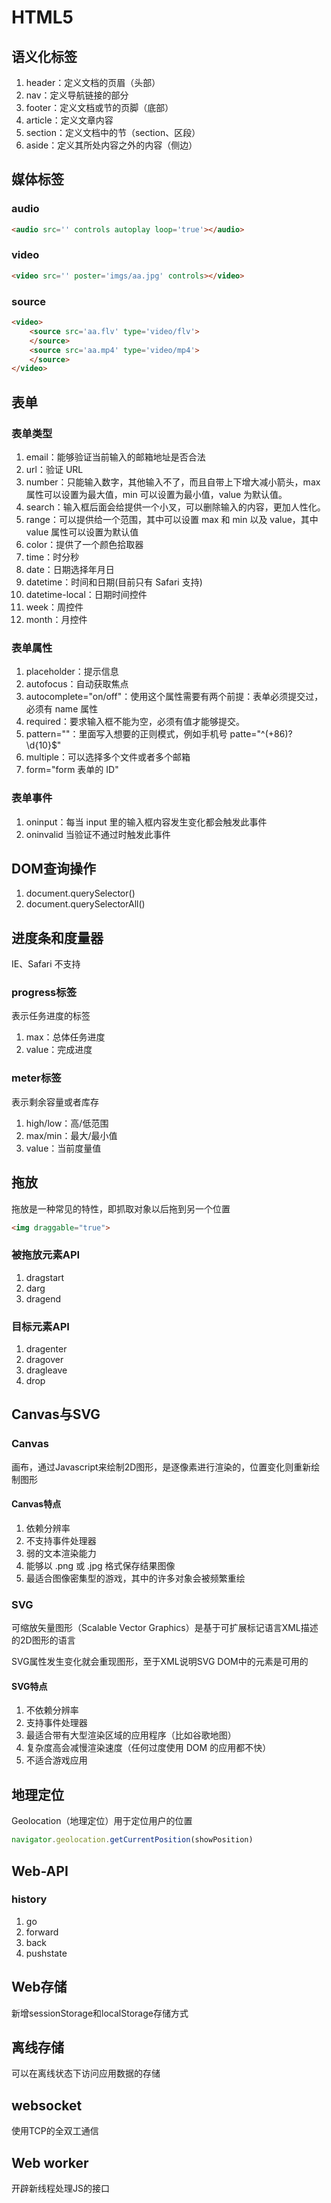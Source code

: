 # HTML5

## 语义化标签

01. header：定义文档的页眉（头部）
02. nav：定义导航链接的部分
03. footer：定义文档或节的页脚（底部）
04. article：定义文章内容
05. section：定义文档中的节（section、区段）
06. aside：定义其所处内容之外的内容（侧边）

## 媒体标签

### audio

```html
<audio src='' controls autoplay loop='true'></audio>
```

### video

```html
<video src='' poster='imgs/aa.jpg' controls></video>
```

### source

```html
<video>
    <source src='aa.flv' type='video/flv'>
    </source>
    <source src='aa.mp4' type='video/mp4'>
    </source>
</video>
```

## 表单

### 表单类型

01. email：能够验证当前输入的邮箱地址是否合法
02. url：验证 URL
03. number：只能输入数字，其他输入不了，而且自带上下增大减小箭头，max 属性可以设置为最大值，min 可以设置为最小值，value 为默认值。
04. search：输入框后面会给提供一个小叉，可以删除输入的内容，更加人性化。
05. range：可以提供给一个范围，其中可以设置 max 和 min 以及 value，其中 value 属性可以设置为默认值
06. color：提供了一个颜色拾取器
07. time：时分秒
08. date：日期选择年月日
09. datetime：时间和日期(目前只有 Safari 支持)
10. datetime-local：日期时间控件
11. week：周控件
12. month：月控件

### 表单属性

01. placeholder：提示信息
02. autofocus：自动获取焦点
03. autocomplete="on/off"：使用这个属性需要有两个前提：表单必须提交过，必须有 name 属性
04. required：要求输入框不能为空，必须有值才能够提交。
05. pattern=""：里面写入想要的正则模式，例如手机号 patte="^(+86)?\d{10}$"
06. multiple：可以选择多个文件或者多个邮箱
07. form="form 表单的 ID"

### 表单事件

01. oninput：每当 input 里的输入框内容发生变化都会触发此事件
02. oninvalid 当验证不通过时触发此事件

## DOM查询操作

01. document.querySelector()
02. document.querySelectorAll()

## 进度条和度量器

IE、Safari 不支持

### progress标签

表示任务进度的标签
01. max：总体任务进度
02. value：完成进度

### meter标签

表示剩余容量或者库存
01. high/low：高/低范围
02. max/min：最大/最小值
03. value：当前度量值

## 拖放

拖放是一种常见的特性，即抓取对象以后拖到另一个位置

```html
<img draggable="true">
```

### 被拖放元素API

01. dragstart
02. darg
03. dragend

### 目标元素API

01. dragenter
02. dragover
03. dragleave
04. drop

## Canvas与SVG

### Canvas

画布，通过Javascript来绘制2D图形，是逐像素进行渲染的，位置变化则重新绘制图形

#### Canvas特点

01. 依赖分辨率
02. 不支持事件处理器
03. 弱的文本渲染能力
04. 能够以 .png 或 .jpg 格式保存结果图像
05. 最适合图像密集型的游戏，其中的许多对象会被频繁重绘

### SVG

可缩放矢量图形（Scalable Vector Graphics）是基于可扩展标记语言XML描述的2D图形的语言

SVG属性发生变化就会重现图形，至于XML说明SVG DOM中的元素是可用的

#### SVG特点

01. 不依赖分辨率
02. 支持事件处理器
03. 最适合带有大型渲染区域的应用程序（比如谷歌地图）
04. 复杂度高会减慢渲染速度（任何过度使用 DOM 的应用都不快）
05. 不适合游戏应用

## 地理定位

Geolocation（地理定位）用于定位用户的位置

```js
navigator.geolocation.getCurrentPosition(showPosition)
```

## Web-API

### history

01. go
02. forward
03. back
04. pushstate

## Web存储

新增sessionStorage和localStorage存储方式

## 离线存储

可以在离线状态下访问应用数据的存储

## websocket

使用TCP的全双工通信

## Web worker

开辟新线程处理JS的接口
